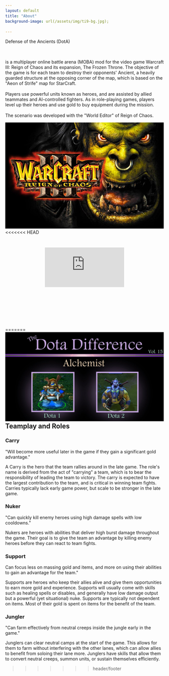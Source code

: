 ```yaml
---
layout: default
title: "About"
background-image: url(/assets/img/ti9-bg.jpg);

---
```

<div class="hero-wrapper">   
<p class="about-text">
<span class="line line1"></span>
<span class="dota-text">Defense of the Ancients (DotA)</span> 


<br><br> is a multiplayer online battle arena (MOBA) mod for the video game Warcraft III: Reign of Chaos and its expansion, The Frozen Throne. The objective of the game is for each team to destroy their opponents' Ancient, a heavily guarded structure at the opposing corner of the map, which is based on the "Aeon of Strife" map for StarCraft.<br><br> Players use powerful units known as heroes, and are assisted by allied teammates and AI-controlled fighters. As in role-playing games, players level up their heroes and use gold to buy equipment during the mission.
<br>
<br>
The scenario was developed with the "World Editor" of Reign of Chaos.</p>

<img src="/assets/img/roc.jpeg" class="hero-image-wc3"/> 

</div>
<<<<<<< HEAD
<div class="alch-gif" style="margin-left:auto;margin-right:auto; margin-top:40px; width:50%;height:0;padding-bottom:50%;position:relative;"><iframe src="https://giphy.com/embed/D1lcEHYssYZ8Y" width="100%" height="50%" style="position:absolute" frameBorder="0" class="giphy-embed" ></iframe></div>
=======

<img class="alch-diff" data-hasAnimated="false" src="/assets/img/alch-diff.jpg">

<h2 style="margin:auto;">
Teamplay and Roles
</h2>

<div class="subheader-div">
<h3 class="sub-header">Carry</h3>
<p class="about-text"> 
"Will become more useful later in the game if they gain a significant gold advantage."

A Carry is the hero that the team rallies around in the late game. The role's name is derived from the act of "carrying" a team, which is to bear the responsibility of leading the team to victory. The carry is expected to have the largest contribution to the team, and is critical in winning team fights. Carries typically lack early game power, but scale to be stronger in the late game.
</p>

</div>

<div class="subheader-div"> 
<h3 class="sub-header">Nuker</h3>
<p class="about-text"> 
"Can quickly kill enemy heroes using high damage spells with low cooldowns."

Nukers are heroes with abilities that deliver high burst damage throughout the game. Their goal is to give the team an advantage by killing enemy heroes before they can react to team fights.
</p>

</div>

<div class="subheader-div"> 
<h3 class="sub-header">Support</h3>
<p class="about-text"> 
Can focus less on massing gold and items, and more on using their abilities to gain an advantage for the team."

Supports are heroes who keep their allies alive and give them opportunities to earn more gold and experience. Supports will usually come with skills such as healing spells or disables, and generally have low damage output but a powerful (yet situational) nuke. Supports are typically not dependent on items. Most of their gold is spent on items for the benefit of the team.
</p>
</div>

<div class="subheader-div"> 

<h3 class="sub-header">Jungler</h3>
<p class="about-text"> 
"Can farm effectively from neutral creeps inside the jungle early in the game."

Junglers can clear neutral camps at the start of the game. This allows for them to farm without interfering with the other lanes, which can allow allies to benefit from soloing their lane more. Junglers have skills that allow them to convert neutral creeps, summon units, or sustain themselves efficiently.
</p>
</div>

>>>>>>> header/footer
